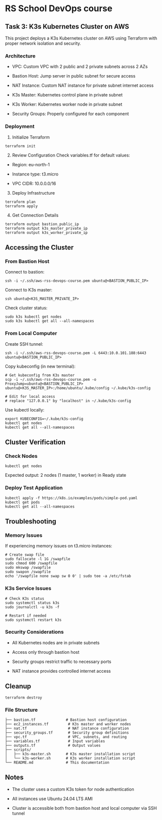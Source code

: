 # RS School DevOps course

## Task 3: K3s Kubernetes Cluster on AWS
This project deploys a K3s Kubernetes cluster on AWS using Terraform with proper network isolation and security.

### Architecture
- VPC: Custom VPC with 2 public and 2 private subnets across 2 AZs

- Bastion Host: Jump server in public subnet for secure access

- NAT Instance: Custom NAT instance for private subnet internet access

- K3s Master: Kubernetes control plane in private subnet

- K3s Worker: Kubernetes worker node in private subnet

- Security Groups: Properly configured for each component

### Deployment
1. Initialize Terraform
```
terraform init
```

2. Review Configuration
Check variables.tf for default values:

- Region: eu-north-1

- Instance type: t3.micro

- VPC CIDR: 10.0.0.0/16

3. Deploy Infrastructure
```
terraform plan
terraform apply
```

4. Get Connection Details
```
terraform output bastion_public_ip
terraform output k3s_master_private_ip
terraform output k3s_worker_private_ip
```

## Accessing the Cluster

### From Bastion Host

Connect to bastion:
```
ssh -i ~/.ssh/aws-rss-devops-course.pem ubuntu@<BASTION_PUBLIC_IP>
```

Connect to K3s master:
```
ssh ubuntu@<K3S_MASTER_PRIVATE_IP>
```

Check cluster status:
```
sudo k3s kubectl get nodes
sudo k3s kubectl get all --all-namespaces
```

### From Local Computer

Create SSH tunnel:
```
ssh -i ~/.ssh/aws-rss-devops-course.pem -L 6443:10.0.101.188:6443 ubuntu@<BASTION_PUBLIC_IP>
```

Copy kubeconfig (in new terminal):
```
# Get kubeconfig from K3s master
scp -i ~/.ssh/aws-rss-devops-course.pem -o ProxyJump=ubuntu@<BASTION_PUBLIC_IP> ubuntu@<K3S_MASTER_IP>:/home/ubuntu/.kube/config ~/.kube/k3s-config

# Edit for local access
# replace "127.0.0.1" by "localhost" in ~/.kube/k3s-config
```

Use kubectl locally:
```
export KUBECONFIG=~/.kube/k3s-config
kubectl get nodes
kubectl get all --all-namespaces
```

## Cluster Verification

### Check Nodes

```
kubectl get nodes
```

Expected output: 2 nodes (1 master, 1 worker) in Ready state

### Deploy Test Application

```
kubectl apply -f https://k8s.io/examples/pods/simple-pod.yaml
kubectl get pods
kubectl get all --all-namespaces
```

## Troubleshooting

### Memory Issues

If experiencing memory issues on t3.micro instances:
```
# Create swap file
sudo fallocate -l 1G /swapfile
sudo chmod 600 /swapfile
sudo mkswap /swapfile
sudo swapon /swapfile
echo '/swapfile none swap sw 0 0' | sudo tee -a /etc/fstab
```

### K3s Service Issues

```
# Check K3s status
sudo systemctl status k3s
sudo journalctl -u k3s -f

# Restart if needed
sudo systemctl restart k3s
```

### Security Considerations

- All Kubernetes nodes are in private subnets

- Access only through bastion host

- Security groups restrict traffic to necessary ports

- NAT instance provides controlled internet access

## Cleanup

```
terraform destroy
```

### File Structure

```
├── bastion.tf              # Bastion host configuration
├── ec2_instances.tf         # K3s master and worker nodes
├── nat.tf                   # NAT instance configuration
├── security_groups.tf       # Security group definitions
├── vpc.tf                   # VPC, subnets, and routing
├── variables.tf             # Input variables
├── outputs.tf               # Output values
├── scripts/
│   ├── k3s-master.sh       # K3s master installation script
│   └── k3s-worker.sh       # K3s worker installation script
└── README.md               # This documentation
```

## Notes

- The cluster uses a custom K3s token for node authentication

- All instances use Ubuntu 24.04 LTS AMI

- Cluster is accessible both from bastion host and local computer via SSH tunnel


